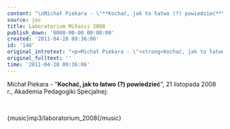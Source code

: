 ```yaml
---
content: "\nMichał Piekara - \"**Kochać, jak to łatwo (?) powiedzieć**\", 21 listopada 2008 r., Akademia Pedagogiki Specjalnej:\n\r\n\n\_\n\r\n\n{music}mp3/laboratorium_2008{/music}\n"
source: jos
title: Laboratorium Miłości 2008
publish_down: '0000-00-00 00:00:00'
created: '2011-04-28 09:36:06'
id: '146'
original_introtext: "<p>Michał Piekara - \"<strong>Kochać, jak to łatwo (?) powiedzieć</strong>\", 21 listopada 2008 r., Akademia Pedagogiki Specjalnej:</p>\r\n<p>\_</p>\r\n<p>{music}mp3/laboratorium_2008{/music}</p>"
original_fulltext: ''
time: '2011-04-28 09:36:06'
---
```

Michał Piekara - "**Kochać, jak to łatwo (?) powiedzieć**", 21 listopada 2008 r., Akademia Pedagogiki Specjalnej:


 


{music}mp3/laboratorium_2008{/music}


<!--{{json:{"created_date":"2011-04-28 09:36:06","publish_down":"0000-00-00 00:00:00","id":"146"}}}-->